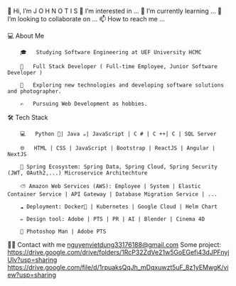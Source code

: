 👋 Hi, I’m J O H N  O T I S
👀 I’m interested in ...
🌱 I’m currently learning ...
💞️ I’m looking to collaborate on ...
📫 How to reach me ...

💻 About Me
        
        🎓   Studying Software Engineering at UEF University HCMC
        
        🌱   Full Stack Developer ( Full-time Employee, Junior Software Developer )
        
        🍙   Exploring new technologies and developing software solutions and photographer.

        ✍️   Pursuing Web Development as hobbies.

🛠 Tech Stack

        💻   Python 🐍| Java ☕| JavaScript | C # | C ++| C | SQL Server

        🌐   HTML | CSS | JavaScript | Bootstrap | ReactJS | Angular | NextJS

        🌱 Spring Ecosystem: Spring Data, Spring Cloud, Spring Security (JWT, OAuth2,...) Microservice Architechture
        
        ⛅ Amazon Web Services (AWS): Employee | System | Elastic Container Service | API Gateway | Database Migration Service | ...

        ☁️ Deployment: Docker🐳 | Kubernetes | Google Cloud | Helm Chart

        ✏️ Design tool: Adobe | PTS | PR | AI | Blender | Cinema 4D

        🤺 Photoshop Man | Adobe PTS
  🤝🏻 Contact with me 
                                        nguyenvietdung33176188@gmail.com
  Some project: https://drive.google.com/drive/folders/1RcP32ZdVe21w5GoEGefi43dJPFnyjUlv?usp=sharing
                https://drive.google.com/file/d/1rpuaksQqJh_mDqxuwzt5uF_8z1yEMwgK/view?usp=sharing
                
<!---
Johnotis2006/Johnotis2006 is a ✨ special ✨ repository because its `README.md` (this file) appears on your GitHub profile.
You can click the Preview link to take a look at your changes.
--->
